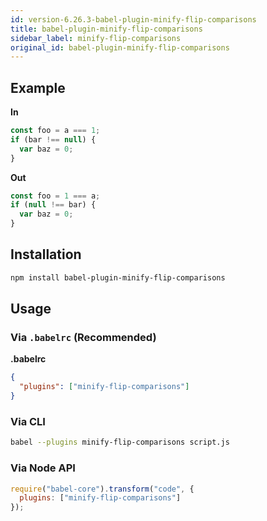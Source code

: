 ```yaml
---
id: version-6.26.3-babel-plugin-minify-flip-comparisons
title: babel-plugin-minify-flip-comparisons
sidebar_label: minify-flip-comparisons
original_id: babel-plugin-minify-flip-comparisons
---
```


## Example

**In**

```javascript
const foo = a === 1;
if (bar !== null) {
  var baz = 0;
}
```

**Out**

```javascript
const foo = 1 === a;
if (null !== bar) {
  var baz = 0;
}
```

## Installation

```sh
npm install babel-plugin-minify-flip-comparisons
```

## Usage

### Via `.babelrc` (Recommended)

**.babelrc**

```json
{
  "plugins": ["minify-flip-comparisons"]
}
```

### Via CLI

```sh
babel --plugins minify-flip-comparisons script.js
```

### Via Node API

```javascript
require("babel-core").transform("code", {
  plugins: ["minify-flip-comparisons"]
});
```

